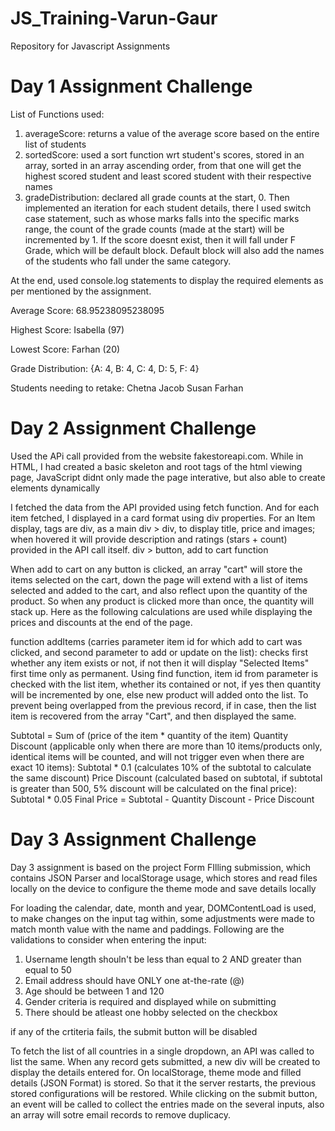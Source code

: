 # JS_Training-Varun-Gaur
Repository for Javascript Assignments

# Day 1 Assignment Challenge 

List of Functions used:
1. averageScore: returns a value of the average score based on the entire list of students
2. sortedScore: used a sort function wrt student's scores, stored in an array, sorted in an array ascending order, from that one will get the highest scored student and least scored student with their respective names
3. gradeDistribution: declared all grade counts at the start, 0. Then implemented an iteration for each student details, there I used switch case statement, such as whose marks falls into the specific marks range, the count of the grade counts (made at the start) will be incremented by 1. If the score doesnt exist, then it will fall under F Grade, which will be default block. Default block will also add the names of the students who fall under the same category.

At the end, used console.log statements to display the required elements as per mentioned by the assignment.

Average Score: 68.95238095238095

Highest Score: Isabella (97)

Lowest Score: Farhan (20)

Grade Distribution: {A: 4, B: 4, C: 4, D: 5, F: 4}

Students needing to retake: Chetna Jacob Susan Farhan

# Day 2 Assignment Challenge

Used the APi call provided from the website fakestoreapi.com. While in HTML, I had created a basic skeleton and root tags of the html viewing page, JavaScript didnt only made the page interative, but also able to create elements dynamically

I fetched the data from the API provided using fetch function. And for each item fetched, I displayed in a card format using div properties. 
For an Item display, tags are
div, as a main
div > div, to display title, price and images; when hovered it will provide description and ratings (stars + count) provided in the API call itself.
div > button, add to cart function


When add to cart on any button is clicked, an array "cart" will store the items selected on the cart, down the page will extend with a list of items selected and added to the cart, and also reflect upon the quantity of the product. So when any product is clicked more than once, the quantity will stack up. Here as the following calculations are used while displaying the prices and discounts at the end of the page.

function addItems (carries parameter item id for which add to cart was clicked, and second parameter to add or update on the list): checks first whether any item exists or not, if not then it will display "Selected Items" first time only as permanent. Using find function, item id from parameter is checked with the list item, whether its contained or not, if yes then quantity will be incremented by one, else new product will added onto the list. To prevent being overlapped from the previous record, if in case, then the list item is recovered from the array "Cart", and then displayed the same. 

Subtotal = Sum of (price of the item * quantity of the item)
Quantity Discount (applicable only when there are more than 10 items/products only, identical items will be counted, and will not trigger even when there are exact 10 items): Subtotal * 0.1 (calculates 10% of the subtotal to calculate the same discount)
Price Discount (calculated based on subtotal, if subtotal is greater than 500, 5% discount will be calculated on the final price): Subtotal * 0.05
Final Price = Subtotal - Quantity Discount - Price Discount

# Day 3 Assignment Challenge

Day 3 assignment is based on the project Form FIlling submission, which contains JSON Parser and localStorage usage, which stores and read files locally on the device to configure the theme mode and save details locally

For loading the calendar, date, month and year, DOMContentLoad is used, to make changes on the input tag within, some adjustments were made to match month value with the name and paddings. Following are the validations to consider when entering the input:

1. Username length shouln't be less than equal to 2 AND greater than equal to 50
2. Email address should have ONLY one at-the-rate (@)
3. Age should be between 1 and 120
4. Gender criteria is required and displayed while on submitting
5. There should be atleast one hobby selected on the checkbox

if any of the crtiteria fails, the submit button will be disabled

To fetch the list of all countries in a single dropdown, an API was called to list the same. When any record gets submitted, a new div will be created to display the details entered for. 
On localStorage, theme mode and filled details (JSON Format) is stored. So that it the server restarts, the previous stored configurations will be restored.
While clicking on the submit button, an event will be called to collect the entries made on the several inputs, also an array will sotre email records to remove duplicacy.
